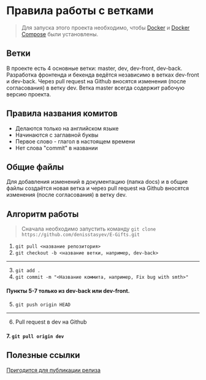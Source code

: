 # Правила работы с ветками

> Для запуска этого проекта необходимо, чтобы [Docker](https://docs.docker.com/install/linux/docker-ce/ubuntu/) и [Docker Compose](https://docs.docker.com/compose/install/) были установлены.

## Ветки

В проекте есть 4 основные ветки: master, dev, dev-front, dev-back. Разработка фронтенда и бекенда ведётся независимо в ветках dev-front и dev-back. Через pull request на Github вносятся изменения (после согласования) в ветку dev. Ветка master всегда содержит рабочую версию проекта.

## Правила названия комитов

- Делаются только на английском языке
- Начинаются с заглавной буквы
- Первое слово - глагол в настоящем времени
- Нет слова "commit" в названии

## Общие файлы

Для добавления изменений в документацию (папка docs) и в общие файлы создаётся новая ветка и через pull request на Github вносятся изменения (после согласования) в ветку dev.

## Алгоритм работы

> Сначала необходимо запустить команду `git clone https://github.com/denisstasyev/E-Gifts.git`

1. `git pull <название репозитория>`
2. `git checkout -b <название ветки, например, dev-back>`
---
3. `git add .`
4. `git commit -m "<Название коммита, например, Fix bug with smth>"`

#### Пункты 5-7 только из dev-back или dev-front.

5. `git push origin HEAD`
---
6. Pull request в dev на Github
#### 7. `git pull origin dev`


## Полезные ссылки

[Пригодится для публикации релиза](https://habr.com/ru/post/106912/)
